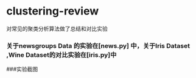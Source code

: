 # clustering-review
对常见的聚类分析算法做了总结和对比实验
### 关于newsgroups Data 的实验在[news.py] 中，关于Iris Dataset ,Wine Dataset的对比实验在[iris.py]中
###实验截图
  

